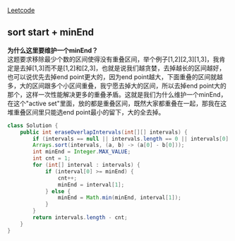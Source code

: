 [Leetcode](https://leetcode.com/problems/non-overlapping-intervals/)

## sort start + minEnd
**为什么这里要维护一个minEnd？**\
这题要求移除最少个数的区间使得没有重叠区间，举个例子[1,2][2,3][1,3]，我肯定是去掉[1,3]而不是[1,2]和[2,3]，也就是说我们越贪婪，去掉越长的区间越好，也可以说优先去掉end point更大的，因为end point越大，下面重叠的区间就越多，大的区间跟多个小区间重叠，我宁愿去掉大的区间，所以去掉end point大的那个，这样一次性能解决更多的重叠矛盾。这就是我们为什么维护一个minEnd，在这个"active set"里面，放的都是重叠区间，既然大家都重叠在一起，那我在这堆重叠区间里只能选end point最小的留下，大的全去掉。
```java
class Solution {
    public int eraseOverlapIntervals(int[][] intervals) {
        if (intervals == null || intervals.length == 0 || intervals[0].length == 0) return 0;
        Arrays.sort(intervals, (a, b) -> (a[0] - b[0]));
        int minEnd = Integer.MAX_VALUE;
        int cnt = 1;
        for (int[] interval : intervals) {
            if (interval[0] >= minEnd) {
                cnt++;
                minEnd = interval[1];
            } else {
                minEnd = Math.min(minEnd, interval[1]);
            }
        }
        return intervals.length - cnt;
    }
}
```
